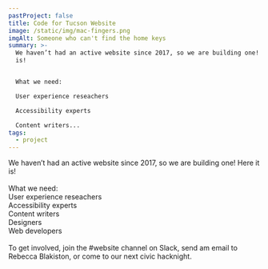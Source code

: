 ```yaml
---
pastProject: false
title: Code for Tucson Website
image: /static/img/mac-fingers.png
imgAlt: Someone who can't find the home keys
summary: >-
  We haven’t had an active website since 2017, so we are building one! Here it
  is!


  What we need:

  User experience reseachers

  Accessibility experts

  Content writers...
tags:
  - project
---
```

We haven’t had an active website since 2017, so we are building one! Here it is!\
\
What we need:\
User experience reseachers\
Accessibility experts\
Content writers\
Designers\
Web developers\
\
To get involved, join the #website channel on Slack, send am email to Rebecca Blakiston, or come to our next civic hacknight.